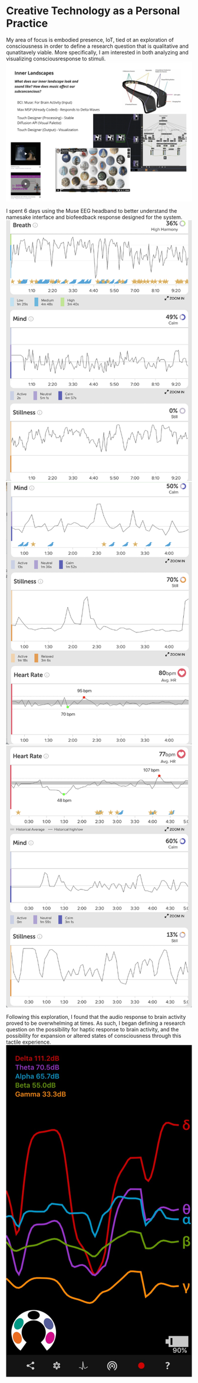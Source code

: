 # Creative Technology as a Personal Practice 

My area of focus is embodied presence, IoT, tied ot an exploration of consciousness in order to define a research question that is qualitative and qunatitavely viable. More specifically, I am interested in both analyzing and visualizing consciousresponse to stimuli. 
![Initial Brainstorm](https://github.com/hanaazab/CreativeTech-04/blob/main/Project%204%20_%20Personal%20Practice/PersonalPractice_InitialNotes.png)

I spent 6 days using the Muse EEG headband to better understand the namesake interface and biofeedback response designed for the system. 
![Muse Experiments](https://github.com/hanaazab/CreativeTech-04/blob/main/Project%204%20_%20Personal%20Practice/MuseExperiment_00.png)![Muse Experiments](https://github.com/hanaazab/CreativeTech-04/blob/main/Project%204%20_%20Personal%20Practice/MuseExperiment_01.png)![Muse Experiments](https://github.com/hanaazab/CreativeTech-04/blob/main/Project%204%20_%20Personal%20Practice/MuseExperiment_02.png)

Following this exploration, I found that the audio response to brain activity proved to be overwhelming at times. 
As such, I began defining a research question on the possibility for haptic response to brain activity, and the possibility for expansion or altered states of consciousness through this tactile experience. 
![Mind Monitor](https://github.com/hanaazab/CreativeTech-04/blob/main/MindMonitor_00.jpeg)


